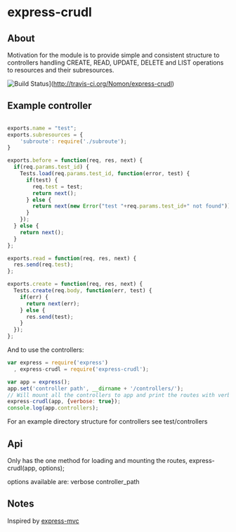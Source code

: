 # express-crudl

## About

Motivation for the module is to provide simple and consistent structure to controllers handling CREATE, READ, UPDATE, DELETE
and LIST operations to resources and their subresources.

![Build Status](https://secure.travis-ci.org/Nomon/express-crudl.png)](http://travis-ci.org/Nomon/express-crudl)


## Example controller

```js

exports.name = "test";
exports.subresources = {
    'subroute': require('./subroute');
}

exports.before = function(req, res, next) {
  if(req.params.test_id) {
    Tests.load(req.params.test_id, function(error, test) {
      if(test) {
        req.test = test;
        return next();
      } else {
        return next(new Error("test "+req.params.test_id+" not found"));
      }
    });
  } else {
    return next();
  }
};

exports.read = function(req, res, next) {
  res.send(req.test);
};

exports.create = function(req, res, next) {
  Tests.create(req.body, function(err, test) {
    if(err) {
      return next(err);
    } else {
      res.send(test);
    }
  });
};
```

And to use the controllers:

```js
var express = require('express')
  , express-crudl = require('express-crudl');

var app = express();
app.set('controller path', __dirname + '/controllers/');
// Will mount all the controllers to app and print the routes with verbose:true
express-crudl(app, {verbose: true});
console.log(app.controllers);
```

For an example directory structure for controllers see test/controllers

## Api
Only has the one method for loading and mounting the routes, express-crudl(app, options);

options available are:
verbose
controller_path

## Notes

  Inspired by [express-mvc](https://github.com/visionmedia/express/tree/master/examples/mvc)
